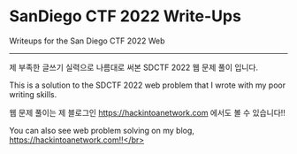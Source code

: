 # SanDiego CTF 2022 Write-Ups
Writeups for the San Diego CTF 2022 Web

---

제 부족한 글쓰기 실력으로 나름대로 써본 SDCTF 2022 웹 문제 풀이 입니다.</br>

This is a solution to the SDCTF 2022 web problem that I wrote with my poor writing skills.</br>

웹 문제 풀이는 제 블로그인 https://hackintoanetwork.com 에서도 볼 수 있습니다!!</br>

You can also see web problem solving on my blog, https://hackintoanetwork.com!!</br>

